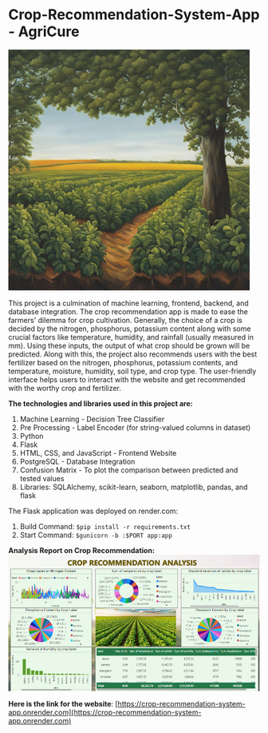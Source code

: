 # Crop-Recommendation-System-App - AgriCure

![Crop Recommendation](/static/crop-recommend.png)

This project is a culmination of machine learning, frontend, backend, and database integration. The crop recommendation app is made to ease the farmers' dilemma for crop cultivation. Generally, the choice of a crop is decided by the nitrogen, phosphorus, potassium content along with some crucial factors like temperature, humidity, and rainfall (usually measured in mm). Using these inputs, the output of what crop should be grown will be predicted. Along with this, the project also recommends users with the best fertilizer based on the nitrogen, phosphorus, potassium contents, and temperature, moisture, humidity, soil type, and crop type. The user-friendly interface helps users to interact with the website and get recommended with the worthy crop and fertilizer.

**The technologies and libraries used in this project are:**
1. Machine Learning - Decision Tree Classifier
2. Pre Processing - Label Encoder (for string-valued columns in dataset)
3. Python
4. Flask
5. HTML, CSS, and JavaScript - Frontend Website
6. PostgreSQL - Database Integration
7. Confusion Matrix - To plot the comparison between predicted and tested values
8. Libraries: SQLAlchemy, scikit-learn, seaborn, matplotlib, pandas, and flask

The Flask application was deployed on render.com:
1. Build Command: `$pip install -r requirements.txt`
2. Start Command: `$gunicorn -b :$PORT app:app`

**Analysis Report on Crop Recommendation:**
![Report](/static/Report-image.png)

**Here is the link for the website**: [https://crop-recommendation-system-app.onrender.com](https://crop-recommendation-system-app.onrender.com)
